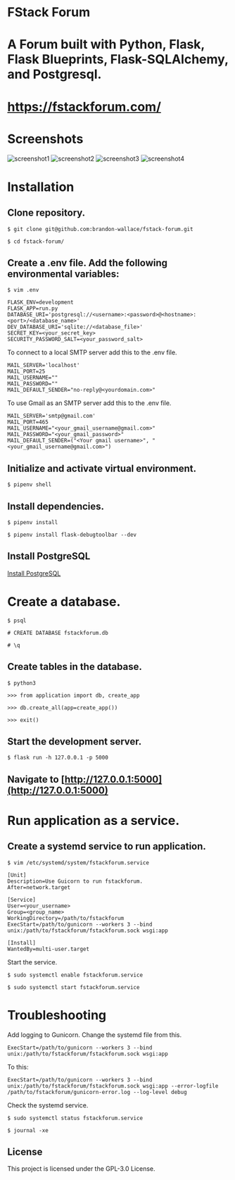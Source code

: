 # FStack Forum

# A Forum built with Python, Flask, Flask Blueprints, Flask-SQLAlchemy, and Postgresql.

# https://fstackforum.com/

# Screenshots

![screenshot1](application/static/images/screenshot1.png)
![screenshot2](application/static/images/screenshot2.png)
![screenshot3](application/static/images/screenshot3.png)
![screenshot4](application/static/images/screenshot4.png)


# Installation

## Clone repository.

```
$ git clone git@github.com:brandon-wallace/fstack-forum.git

$ cd fstack-forum/
```

## Create a .env file. Add the following environmental variables:

```
$ vim .env

FLASK_ENV=development
FLASK_APP=run.py
DATABASE_URI='postgresql://<username>:<password>@<hostname>:<port>/<database_name>'
DEV_DATABASE_URI='sqlite://<database_file>'
SECRET_KEY=<your_secret_key>
SECURITY_PASSWORD_SALT=<your_password_salt>
```

To connect to a local SMTP server add this to the .env file.

```
MAIL_SERVER='localhost'
MAIL_PORT=25
MAIL_USERNAME=""
MAIL_PASSWORD=""
MAIL_DEFAULT_SENDER="no-reply@<yourdomain.com>"
```

To use Gmail as an SMTP server add this to the .env file.

```
MAIL_SERVER='smtp@gmail.com'
MAIL_PORT=465
MAIL_USERNAME="<your_gmail_username@gmail.com>"
MAIL_PASSWORD="<your_gmail_password>"
MAIL_DEFAULT_SENDER=("<Your gmail username>", "<your_gmail_username@gmail.com>")
```

## Initialize and activate virtual environment.

```
$ pipenv shell
```

## Install dependencies.

```
$ pipenv install

$ pipenv install flask-debugtoolbar --dev
```

## Install PostgreSQL

[Install PostgreSQL](https://www.postgresql.org/download/)

# Create a database.

```
$ psql

# CREATE DATABASE fstackforum.db

# \q
```

## Create tables in the database.

```
$ python3 

>>> from application import db, create_app

>>> db.create_all(app=create_app())

>>> exit()
```

## Start the development server.

```
$ flask run -h 127.0.0.1 -p 5000
```

## Navigate to [http://127.0.0.1:5000](http://127.0.0.1:5000)

# Run application as a service.

## Create a systemd service to run application.

```
$ vim /etc/systemd/system/fstackforum.service 

[Unit]
Description=Use Guicorn to run fstackforum.
After=network.target

[Service]
User=<your_username>
Group=<group_name> 
WorkingDirectory=/path/to/fstackforum
ExecStart=/path/to/gunicorn --workers 3 --bind unix:/path/to/fstackforum/fstackforum.sock wsgi:app 

[Install]
WantedBy=multi-user.target
```
Start the service.

```
$ sudo systemctl enable fstackforum.service

$ sudo systemctl start fstackforum.service
```

# Troubleshooting

Add logging to Gunicorn. 
Change the systemd file from this.

```
ExecStart=/path/to/gunicorn --workers 3 --bind unix:/path/to/fstackforum/fstackforum.sock wsgi:app 

```
To this:

```
ExecStart=/path/to/gunicorn --workers 3 --bind unix:/path/to/fstackforum/fstackforum.sock wsgi:app --error-logfile /path/to/fstackforum/gunicorn-error.log --log-level debug

```

Check the systemd service.

```
$ sudo systemctl status fstackforum.service

$ journal -xe
```

## License

This project is licensed under the GPL-3.0 License.

